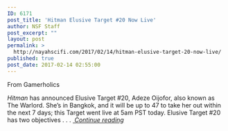 ```yaml
---
ID: 6171
post_title: 'Hitman Elusive Target #20 Now Live'
author: NSF Staff
post_excerpt: ""
layout: post
permalink: >
  http://nayahscifi.com/2017/02/14/hitman-elusive-target-20-now-live/
published: true
post_date: 2017-02-14 02:55:00
---
```

From Gamerholics

<i>Hitman</i> has announced Elusive Target #20, Adeze Oijofor, also known as The Warlord. She’s in Bangkok, and it will be up to 47 to take her out within the next 7 days; this Target went live at 5am PST today. Elusive Target #20 has two objectives . . . <a href="https://thegamerholics.com/hitman-elusive-target-20-now-live/"><em> Continue reading</em></a>